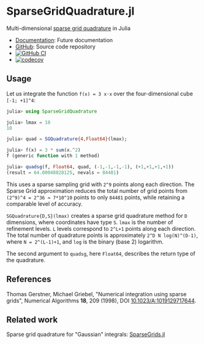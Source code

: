 # SparseGridQuadrature.jl

Multi-dimensional [sparse grid
quadrature](https://en.wikipedia.org/wiki/Sparse_grid) in Julia

* [Documentation](https://eschnett.github.io/SparseGridQuadrature.jl/dev/):
  Future documentation
* [GitHub](https://github.com/eschnett/SparseGridQuadrature.jl): Source
  code repository
* [![GitHub
  CI](https://github.com/eschnett/SparseGridQuadrature.jl/workflows/CI/badge.svg)](https://github.com/eschnett/SparseGridQuadrature.jl/actions)
* [![codecov](https://codecov.io/gh/eschnett/SparseGridQuadrature.jl/branch/main/graph/badge.svg?token=vHtLZhZpKG)](https://codecov.io/gh/eschnett/SparseGridQuadrature.jl)

## Usage

Let us integrate the function `f(x) = 3 x⋅x` over the four-dimensional
cube `[-1; +1]^4`:

```Julia
julia> using SparseGridQuadrature

julia> lmax = 10
10

julia> quad = SGQuadrature{4,Float64}(lmax);

julia> f(x) = 3 * sum(x.^2)
f (generic function with 1 method)

julia> quadsg(f, Float64, quad, (-1,-1,-1,-1), (+1,+1,+1,+1))
(result = 64.00048828125, nevals = 84481)
```

This uses a sparse sampling grid with `2^9` points along each
direction. The Sparse Grid approximation reduces the total number of
grid points from `(2^9)^4 = 2^36 ≈ 7*10^10` points to only `84481`
points, while retaining a comparable level of accuracy.

`SGQuadrature{D,S}(lmax)` creates a sparse grid quadrature method for
`D` dimensions, where coordinates have type `S`. `lmax` is the number
of refinement levels. `L` levels correspond to `2^L+1` points along
each direction. The total number of quadrature points is approximately
`2^D N log(N)^(D-1)`, where `N = 2^(L-1)+1`, and `log` is the binary
(base 2) logarithm.

The second argument to `quadsg`, here `Float64`, describes the return
type of the quadrature.


## References

Thomas Gerstner, Michael Griebel, "Numerical integration using sparse
grids", Numerical Algorithms **18**, 209 (1998), DOI
[10.1023/A:1019129717644](https://doi.org/10.1023/A:1019129717644).

## Related work

Sparse grid quadrature for "Gaussian" integrals:
[SparseGrids.jl](https://github.com/robertdj/SparseGrids.jl)
